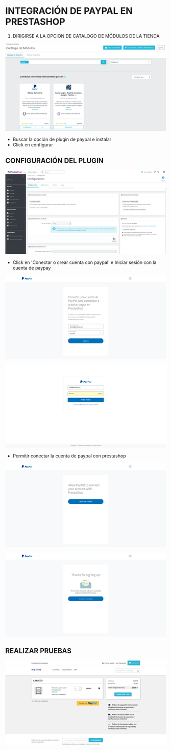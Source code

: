 # INTEGRACIÓN DE PAYPAL EN PRESTASHOP

1. DIRIGIRSE A LA OPCION DE CATALOGO DE MÓDULOS DE LA TIENDA

![Instalar módulo](src/paypal_prestashop/1.png)

- Buscar la opción de plugin de paypal e instalar
- Click en configurar

## CONFIGURACIÓN DEL PLUGIN

![Configurar módulo](src/paypal_prestashop/2.png)

- Click en 'Conectar o crear cuenta con paypal' e Iniciar sesión con la cuenta de paypay

![Configurar módulo](src/paypal_prestashop/3.png)

![Configurar módulo](src/paypal_prestashop/4.png)

- Permitir conectar la cuenta de paypal con prestashop

![Configurar módulo](src/paypal_prestashop/5.png)

![Configurar módulo](src/paypal_prestashop/6.png)

## REALIZAR PRUEBAS

![Configurar módulo](src/paypal_prestashop/7.png)
